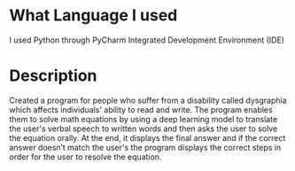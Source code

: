 # What Language I used
I used Python through PyCharm Integrated Development Environment (IDE)

# Description
Created a program for people who suffer from a disability called dysgraphia which affects individuals' ability to read and write. The program enables them to solve math equations by using a deep learning model to translate the user's verbal speech to written words and then asks the user to solve the equation orally. At the end, it displays the final answer and if the correct answer doesn’t match the user's the program displays the correct steps in order for the user to resolve the equation.

